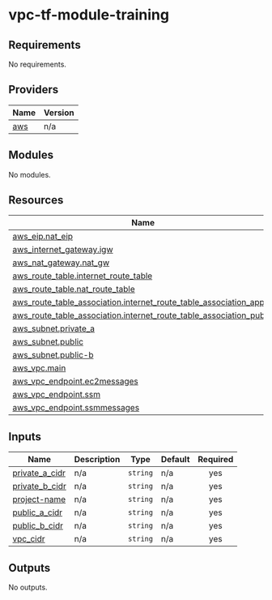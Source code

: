 # vpc-tf-module-training
<!-- BEGIN_TF_DOCS -->
## Requirements

No requirements.

## Providers

| Name | Version |
|------|---------|
| <a name="provider_aws"></a> [aws](#provider\_aws) | n/a |

## Modules

No modules.

## Resources

| Name | Type |
|------|------|
| [aws_eip.nat_eip](https://registry.terraform.io/providers/hashicorp/aws/latest/docs/resources/eip) | resource |
| [aws_internet_gateway.igw](https://registry.terraform.io/providers/hashicorp/aws/latest/docs/resources/internet_gateway) | resource |
| [aws_nat_gateway.nat_gw](https://registry.terraform.io/providers/hashicorp/aws/latest/docs/resources/nat_gateway) | resource |
| [aws_route_table.internet_route_table](https://registry.terraform.io/providers/hashicorp/aws/latest/docs/resources/route_table) | resource |
| [aws_route_table.nat_route_table](https://registry.terraform.io/providers/hashicorp/aws/latest/docs/resources/route_table) | resource |
| [aws_route_table_association.internet_route_table_association_app](https://registry.terraform.io/providers/hashicorp/aws/latest/docs/resources/route_table_association) | resource |
| [aws_route_table_association.internet_route_table_association_public](https://registry.terraform.io/providers/hashicorp/aws/latest/docs/resources/route_table_association) | resource |
| [aws_subnet.private_a](https://registry.terraform.io/providers/hashicorp/aws/latest/docs/resources/subnet) | resource |
| [aws_subnet.public](https://registry.terraform.io/providers/hashicorp/aws/latest/docs/resources/subnet) | resource |
| [aws_subnet.public-b](https://registry.terraform.io/providers/hashicorp/aws/latest/docs/resources/subnet) | resource |
| [aws_vpc.main](https://registry.terraform.io/providers/hashicorp/aws/latest/docs/resources/vpc) | resource |
| [aws_vpc_endpoint.ec2messages](https://registry.terraform.io/providers/hashicorp/aws/latest/docs/resources/vpc_endpoint) | resource |
| [aws_vpc_endpoint.ssm](https://registry.terraform.io/providers/hashicorp/aws/latest/docs/resources/vpc_endpoint) | resource |
| [aws_vpc_endpoint.ssmmessages](https://registry.terraform.io/providers/hashicorp/aws/latest/docs/resources/vpc_endpoint) | resource |

## Inputs

| Name | Description | Type | Default | Required |
|------|-------------|------|---------|:--------:|
| <a name="input_private_a_cidr"></a> [private\_a\_cidr](#input\_private\_a\_cidr) | n/a | `string` | n/a | yes |
| <a name="input_private_b_cidr"></a> [private\_b\_cidr](#input\_private\_b\_cidr) | n/a | `string` | n/a | yes |
| <a name="input_project-name"></a> [project-name](#input\_project-name) | n/a | `string` | n/a | yes |
| <a name="input_public_a_cidr"></a> [public\_a\_cidr](#input\_public\_a\_cidr) | n/a | `string` | n/a | yes |
| <a name="input_public_b_cidr"></a> [public\_b\_cidr](#input\_public\_b\_cidr) | n/a | `string` | n/a | yes |
| <a name="input_vpc_cidr"></a> [vpc\_cidr](#input\_vpc\_cidr) | n/a | `string` | n/a | yes |

## Outputs

No outputs.
<!-- END_TF_DOCS -->